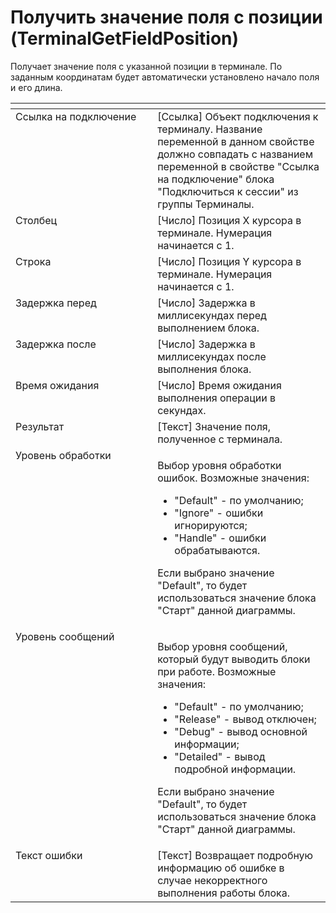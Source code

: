 # Получить значение поля с позиции (TerminalGetFieldPosition)

Получает значение поля с указанной позиции в терминале. По заданным координатам будет автоматически установлено начало поля и его длина.

<table data-header-hidden><thead><tr><th width="261" valign="top"></th><th width="307" valign="top"></th></tr></thead><tbody><tr><td valign="top">Ссылка на подключение</td><td valign="top">[Ссылка] Объект подключения к терминалу. Название переменной в данном свойстве должно совпадать с названием переменной в свойстве "Ссылка на подключение" блока "Подключиться к сессии" из группы Терминалы.</td></tr><tr><td valign="top">Столбец</td><td valign="top">[Число] Позиция X курсора в терминале. Нумерация начинается с 1.</td></tr><tr><td valign="top">Строка</td><td valign="top">[Число] Позиция Y курсора в терминале. Нумерация начинается с 1.</td></tr><tr><td valign="top">Задержка перед</td><td valign="top">[Число] Задержка в миллисекундах перед выполнением блока.</td></tr><tr><td valign="top">Задержка после</td><td valign="top">[Число] Задержка в миллисекундах после выполнения блока.</td></tr><tr><td valign="top">Время ожидания</td><td valign="top">[Число] Время ожидания выполнения операции в секундах.</td></tr><tr><td valign="top">Результат</td><td valign="top">[Текст] Значение поля, полученное с терминала.</td></tr><tr><td valign="top">Уровень обработки</td><td valign="top"><p>Выбор уровня обработки ошибок. Возможные значения: </p><ul><li>"Default" - по умолчанию; </li><li>"Ignore" - ошибки игнорируются; </li><li>"Handle" - ошибки обрабатываются. </li></ul><p>Если выбрано значение "Default", то будет использоваться значение блока "Старт" данной диаграммы.</p></td></tr><tr><td valign="top">Уровень сообщений</td><td valign="top"><p>Выбор уровня сообщений, который будут выводить блоки при работе. Возможные значения: </p><ul><li>"Default" - по умолчанию; </li><li>"Release" - вывод отключен; </li><li>"Debug" - вывод основной информации; </li><li>"Detailed" - вывод подробной информации. </li></ul><p>Если выбрано значение "Default", то будет использоваться значение блока "Старт" данной диаграммы.</p></td></tr><tr><td valign="top">Текст ошибки</td><td valign="top">[Текст] Возвращает подробную информацию об ошибке в случае некорректного выполнения работы блока.</td></tr></tbody></table>
